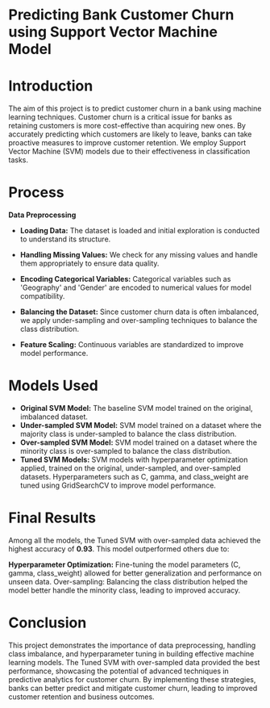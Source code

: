 # Predicting Bank Customer Churn using Support Vector Machine Model

# **Introduction**

The aim of this project is to predict customer churn in a bank using machine learning techniques. Customer churn is a critical issue for banks as retaining customers is more cost-effective than acquiring new ones. By accurately predicting which customers are likely to leave, banks can take proactive measures to improve customer retention. We employ Support Vector Machine (SVM) models due to their effectiveness in classification tasks.

# **Process**

**Data Preprocessing**


*   **Loading Data:** The dataset is loaded and initial exploration is conducted to understand its structure.
*   **Handling Missing Values:** We check for any missing values and handle them appropriately to ensure data quality.

*   **Encoding Categorical Variables:** Categorical variables such as 'Geography' and 'Gender' are encoded to numerical values for model compatibility.
*   **Balancing the Dataset:** Since customer churn data is often imbalanced, we apply under-sampling and over-sampling techniques to balance the class distribution.

*   **Feature Scaling:** Continuous variables are standardized to improve model performance.

# **Models Used**

* **Original SVM Model:** The baseline SVM model trained on the original, imbalanced dataset.
* **Under-sampled SVM Model:** SVM model trained on a dataset where the majority class is under-sampled to balance the class distribution.
* **Over-sampled SVM Model:** SVM model trained on a dataset where the minority class is over-sampled to balance the class distribution.
* **Tuned SVM Models:** SVM models with hyperparameter optimization applied, trained on the original, under-sampled, and over-sampled datasets. Hyperparameters such as C, gamma, and class_weight are tuned using GridSearchCV to improve model performance.


# **Final Results**

Among all the models, the Tuned SVM with over-sampled data achieved the highest accuracy of **0.93**. This model outperformed others due to:

**Hyperparameter Optimization:** Fine-tuning the model parameters (C, gamma, class_weight) allowed for better generalization and performance on unseen data.
Over-sampling: Balancing the class distribution helped the model better handle the minority class, leading to improved accuracy.


# **Conclusion**
This project demonstrates the importance of data preprocessing, handling class imbalance, and hyperparameter tuning in building effective machine learning models. The Tuned SVM with over-sampled data provided the best performance, showcasing the potential of advanced techniques in predictive analytics for customer churn. By implementing these strategies, banks can better predict and mitigate customer churn, leading to improved customer retention and business outcomes.
